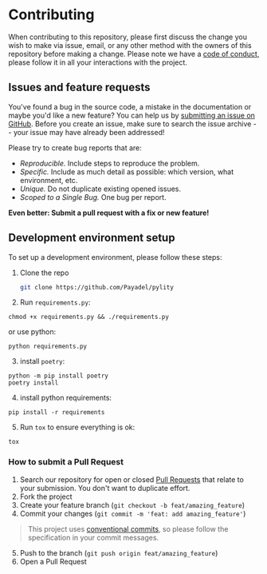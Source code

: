# Contributing

When contributing to this repository, please first discuss the change you wish to make via issue, email, or any other
method with the owners of this repository before making a change. Please note we have
a [code of conduct](CODE_OF_CONDUCT.md), please follow it in all your interactions with the project.

## Issues and feature requests

You've found a bug in the source code, a mistake in the documentation or maybe you'd like a new feature? You can help us
by [submitting an issue on GitHub](https://github.com/Payadel/pylity/issues). Before you create an issue,
make sure to search the issue archive -- your issue may have already been addressed!

Please try to create bug reports that are:

- _Reproducible._ Include steps to reproduce the problem.
- _Specific._ Include as much detail as possible: which version, what environment, etc.
- _Unique._ Do not duplicate existing opened issues.
- _Scoped to a Single Bug._ One bug per report.

**Even better: Submit a pull request with a fix or new feature!**

## Development environment setup

To set up a development environment, please follow these steps:

1. Clone the repo

   ```sh
   git clone https://github.com/Payadel/pylity
   ```

2. Run `requirements.py`:

```shell
chmod +x requirements.py && ./requirements.py
```

or use python:

```shell
python requirements.py
```

3. install `poetry`:

```shell
python -m pip install poetry
poetry install
```

4. install python requirements:

```shell
pip install -r requirements
```

5. Run `tox` to ensure everything is ok:

```shell
tox
```

### How to submit a Pull Request

1. Search our repository for open or closed
   [Pull Requests](https://github.com/Payadel/pylity/pulls)
   that relate to your submission. You don't want to duplicate effort.
2. Fork the project
3. Create your feature branch (`git checkout -b feat/amazing_feature`)
4. Commit your changes (`git commit -m 'feat: add amazing_feature'`)

> This project uses [conventional commits](https://www.conventionalcommits.org), so please follow the specification in your commit messages.

5. Push to the branch (`git push origin feat/amazing_feature`)
6. Open a Pull Request
